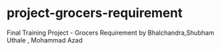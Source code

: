 # project-grocers-requirement
Final Training Project - Grocers Requirement by Bhalchandra,Shubham Uthale , Mohammad Azad 
